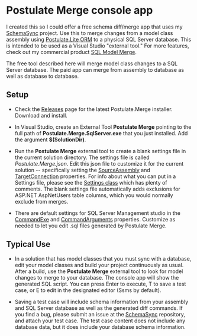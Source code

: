 # Postulate Merge console app

I created this so I could offer a free schema diff/merge app that uses my [SchemaSync](https://github.com/adamosoftware/SchemaSync) project. Use this to merge changes from a model class assembly using [Postulate.Lite ORM](https://github.com/adamosoftware/Postulate.Lite) to a physical SQL Server database. This is intended to be used as a Visual Studio "external tool." For more features, check out my commercial product [SQL Model Merge](https://aosoftware.net/Project/SqlModelMerge).

The free tool described here will merge model class changes to a SQL Server database. The paid app can merge from assembly to database as well as database to database.

## Setup

- Check the [Releases](https://github.com/adamosoftware/Postulate.Merge/releases) page for the latest Postulate.Merge installer. Download and install.

- In Visual Studio, create an External Tool **Postulate Merge** pointing to the full path of **Postulate.Merge.SqlServer.exe** that you just installed. Add the argument **$(SolutionDir)**.

- Run the **Postulate Merge** external tool to create a blank settings file in the current solution directory. The settings file is called *Postulate.Merge.json*. Edit this json file to customize it for the current solution -- specifically setting the [SourceAssembly](https://github.com/adamosoftware/Postulate.Merge/blob/master/Postulate.Merge.Models/Settings.cs#L26) and [TargetConnection](https://github.com/adamosoftware/Postulate.Merge/blob/master/Postulate.Merge.Models/Settings.cs#L34) properties. For info about what you can put in a Settings file, please see the [Settings class](https://github.com/adamosoftware/Postulate.Merge/blob/master/Postulate.Merge.Models/Settings.cs) which has plenty of comments. The blank settings file automatically adds exclusions for ASP.NET AspNetUsers table columns, which you would normally exclude from merges.

- There are default settings for SQL Server Management studio in the [CommandExe](https://github.com/adamosoftware/Postulate.Merge/blob/master/Postulate.Merge.Models/Settings.cs#L40) and [CommandArguments](https://github.com/adamosoftware/Postulate.Merge/blob/master/Postulate.Merge.Models/Settings.cs#L47) properties. Customize as needed to let you edit .sql files generated by Postulate Merge.

## Typical Use

- In a solution that has model classes that you must sync with a database, edit your model classes and build your project continuously as usual. After a build, use the **Postulate Merge** external tool to look for model changes to merge to your database. The console app will show the generated SQL script. You can press Enter to execute, T to save a test case, or E to edit in the designated editor (Ssms by default).

- Saving a test case will include schema information from your assembly and SQL Server database as well as the generated diff commands. If you find a bug, please submit an issue at the [SchemaSync](https://github.com/adamosoftware/SchemaSync) repository, and attach your test case. The test case content does not include any database data, but it does include your database schema information.
